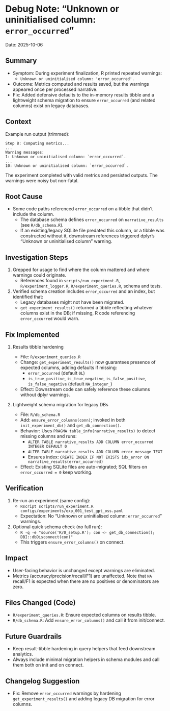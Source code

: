 # Debug Note: “Unknown or uninitialised column: `error_occurred`”

Date: 2025-10-06

## Summary
- Symptom: During experiment finalization, R printed repeated warnings:
  - `Unknown or uninitialised column: 'error_occurred'.`
- Outcome: Metrics computed and results saved, but the warnings appeared once per processed narrative.
- Fix: Added defensive defaults to the in-memory results tibble and a lightweight schema migration to ensure `error_occurred` (and related columns) exist on legacy databases.

## Context
Example run output (trimmed):

```
Step 8: Computing metrics...
...
Warning messages:
1: Unknown or uninitialised column: `error_occurred`.
...
10: Unknown or uninitialised column: `error_occurred`.
```

The experiment completed with valid metrics and persisted outputs. The warnings were noisy but non-fatal.

## Root Cause
- Some code paths referenced `error_occurred` on a tibble that didn’t include the column.
  - The database schema defines `error_occurred` on `narrative_results` (see `R/db_schema.R`).
  - If an existing/legacy SQLite file predated this column, or a tibble was constructed without it, downstream references triggered dplyr’s “Unknown or uninitialised column” warning.

## Investigation Steps
1. Grepped for usage to find where the column mattered and where warnings could originate.
   - References found in `scripts/run_experiment.R`, `R/experiment_logger.R`, `R/experiment_queries.R`, schema and tests.
2. Verified schema creation includes `error_occurred` and an index, but identified that:
   - Legacy databases might not have been migrated.
   - `get_experiment_results()` returned a tibble reflecting whatever columns exist in the DB; if missing, R code referencing `error_occurred` would warn.

## Fix Implemented
1. Results tibble hardening
   - File: `R/experiment_queries.R`
   - Change: `get_experiment_results()` now guarantees presence of expected columns, adding defaults if missing:
     - `error_occurred` (default `0L`)
     - `is_true_positive`, `is_true_negative`, `is_false_positive`, `is_false_negative` (default `NA_integer_`)
   - Effect: Downstream code can safely reference these columns without dplyr warnings.

2. Lightweight schema migration for legacy DBs
   - File: `R/db_schema.R`
   - Add: `ensure_error_columns(conn)`; invoked in both `init_experiment_db()` and `get_db_connection()`.
   - Behavior: Uses `PRAGMA table_info(narrative_results)` to detect missing columns and runs:
     - `ALTER TABLE narrative_results ADD COLUMN error_occurred INTEGER DEFAULT 0`
     - `ALTER TABLE narrative_results ADD COLUMN error_message TEXT`
     - Ensures index: `CREATE INDEX IF NOT EXISTS idx_error ON narrative_results(error_occurred)`
   - Effect: Existing SQLite files are auto-migrated; SQL filters on `error_occurred = 0` keep working.

## Verification
1. Re-run an experiment (same config):
   - `Rscript scripts/run_experiment.R configs/experiments/exp_001_test_gpt_oss.yaml`
   - Expectation: No “Unknown or uninitialised column: `error_occurred`” warnings.
2. Optional quick schema check (no full run):
   - `R -q -e "source('R/0_setup.R'); con <- get_db_connection(); DBI::dbDisconnect(con)"`
   - This triggers `ensure_error_columns()` on connect.

## Impact
- User-facing behavior is unchanged except warnings are eliminated.
- Metrics (accuracy/precision/recall/F1) are unaffected. Note that `NA` recall/F1 is expected when there are no positives or denominators are zero.

## Files Changed (Code)
- `R/experiment_queries.R`: Ensure expected columns on results tibble.
- `R/db_schema.R`: Add `ensure_error_columns()` and call it from init/connect.

## Future Guardrails
- Keep result-tibble hardening in query helpers that feed downstream analytics.
- Always include minimal migration helpers in schema modules and call them both on init and on connect.

## Changelog Suggestion
- Fix: Remove `error_occurred` warnings by hardening `get_experiment_results()` and adding legacy DB migration for error columns.

